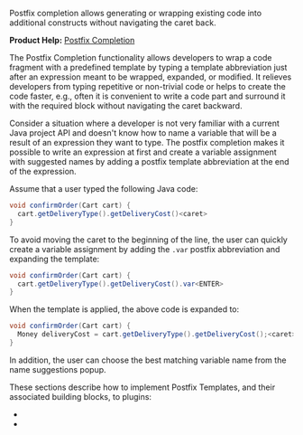 [//]: # (title: Postfix Completion)

<!-- Copyright 2000-2022 JetBrains s.r.o. and contributors. Use of this source code is governed by the Apache 2.0 license. -->

<link-summary>Postfix completion allows generating or wrapping existing code into additional constructs without navigating the caret back.</link-summary>

<tldr>

**Product Help:** [Postfix Completion](https://www.jetbrains.com/help/idea/auto-completing-code.html#postfix_completion)

</tldr>

The Postfix Completion functionality allows developers to wrap a code fragment with a predefined template by typing a template abbreviation just after an expression meant to be wrapped, expanded, or modified.
It relieves developers from typing repetitive or non-trivial code or helps to create the code faster, e.g., often it is convenient to write a code part and surround it with the required block without navigating the caret backward.

Consider a situation where a developer is not very familiar with a current Java project API and doesn't know how to name a variable that will be a result of an expression they want to type.
The postfix completion makes it possible to write an expression at first and create a variable assignment with suggested names by adding a postfix template abbreviation at the end of the expression.

Assume that a user typed the following Java code:

```java
void confirmOrder(Cart cart) {
  cart.getDeliveryType().getDeliveryCost()<caret>
}
```

To avoid moving the caret to the beginning of the line, the user can quickly create a variable assignment by adding the `.var` postfix abbreviation and expanding the template:

```java
void confirmOrder(Cart cart) {
  cart.getDeliveryType().getDeliveryCost().var<ENTER>
}
```

When the template is applied, the above code is expanded to:

```java
void confirmOrder(Cart cart) {
  Money deliveryCost = cart.getDeliveryType().getDeliveryCost();<caret>
}
```

In addition, the user can choose the best matching variable name from the name suggestions popup.

These sections describe how to implement Postfix Templates, and their associated building blocks, to plugins:
- [](postfix_templates.md)
- [](advanced_postfix_templates.md)

